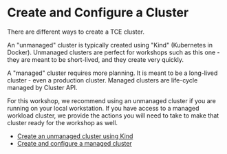 # Create and Configure a Cluster

There are different ways to create a TCE cluster.

An "unmanaged" cluster is typically created using "Kind" (Kubernetes in Docker). Unmanaged clusters are perfect for
workshops such as this one - they are meant to be short-lived, and they create very quickly.

A "managed" cluster requires more planning. It is meant to be a long-lived cluster - even a production cluster.
Managed clusters are life-cycle managed by Cluster API.

For this workshop, we recommend using an unmanaged cluster if you are running on your local workstation. If you
have access to a managed workload cluster, we provide the actions you will need to take to make that cluster 
ready for the workshop as well.

- [Create an unmanaged cluster using Kind](CreateUnmanagedCluster.md)
- [Create and configure a managed cluster](CreateManagedCluster.md)
